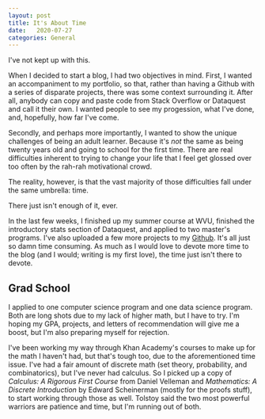 ```yaml
---
layout: post
title: It's About Time
date:   2020-07-27
categories: General
---
```


I've not kept up with this. 

When I decided to start a blog, I had two objectives in mind. First, I wanted an accompaniment to my portfolio, so that, rather than having a Github with a series of disparate projects, there was some context surrounding it. After all, anybody can copy and paste code from Stack Overflow or Dataquest and call it their own. I wanted people to see my progession, what I've done, and, hopefully, how far I've come. 

Secondly, and perhaps more importantly, I wanted to show the unique challenges of being an adult learner. Because it's *not* the same as being twenty years old and going to school for the first time. There are real difficulties inherent to trying to change your life that I feel get glossed over too often by the rah-rah motivational crowd.  

The reality, however, is that the vast majority of those difficulties fall under the same umbrella: time.  

There just isn't enough of it, ever. 

In the last few weeks, I finished up my summer course at WVU, finished the introductory stats section of Dataquest, and applied to two master's programs. I've also uploaded a few more projects to my [Github](http://github.com/Joshua-Byrd). It's all just so damn time consuming. As much as I would love to devote more time to the blog (and I would; writing is my first love), the time just isn't there to devote.  

## Grad School

I applied to one computer science program and one data science program. Both are long shots due to my lack of higher math, but I have to try. I'm hoping my GPA, projects, and letters of recommendation will give me a boost, but I'm also preparing myself for rejection.

I've been working my way through Khan Academy's courses to make up for the math I haven't had, but that's tough too, due to the aforementioned time issue.  I've had a fair amount of discrete math (set theory, probability, and combinatorics), but I've never had calculus. So I picked up a copy of *Calculus: A Rigorous First Course* from Daniel Velleman and *Mathematics: A Discrete Introduction* by Edward Scheinerman (mostly for the proofs stuff), to start working through those as well. Tolstoy said the two most powerful warriors are patience and time, but I'm running out of both.   


